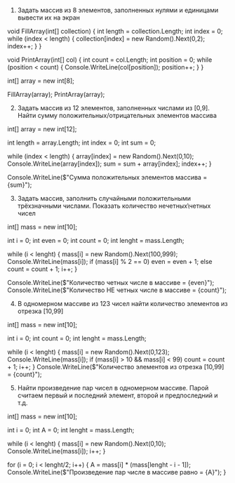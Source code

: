 1. Задать массив из 8 элементов, заполненных нулями и единицами вывести их на экран

void FillArray(int[] collection)
{
    int length = collection.Length;
    int index = 0;
    while (index < length)
    {
        collection[index] = new Random().Next(0,2);
        index++;
    }
}

void PrintArray(int[] col)
{
    int count = col.Length;
    int position = 0;
    while (position < count)
    {
        Console.WriteLine(col[position]);
        position++;
    }
}

int[] array = new int[8];

FillArray(array);
PrintArray(array);


2. Задать массив из 12 элементов, заполненных числами из [0,9]. Найти сумму положительных/отрицательных элементов массива

int[] array = new int[12];

int length = array.Length;
int index = 0;
int sum = 0;

while (index < length)
{
    array[index] = new Random().Next(0,10);
    Console.WriteLine(array[index]);
    sum = sum + array[index];
    index++;
}

Console.WriteLine($"Сумма положительных элементов массива = {sum}");


3. Задать массив, заполнить случайными положительными трёхзначными числами. Показать количество нечетных\четных чисел

int[] mass = new int[10];

int i = 0;
int even = 0; 
int count = 0; 
int lenght = mass.Length;

while (i < lenght)
{
    mass[i] = new Random().Next(100,999);
    Console.WriteLine(mass[i]);
    if (mass[i] % 2 == 0) even = even + 1;
    else count = count + 1; 
    i++;
}

Console.WriteLine($"Количество четных числе в массиве = {even}");
Console.WriteLine($"Количество НЕ четных числе в массиве = {count}");


4. В одномерном массиве из 123 чисел найти количество элементов из отрезка [10,99]

int[] mass = new int[10];

int i = 0;
int count = 0;
int lenght = mass.Length;

while (i < lenght)
{
    mass[i] = new Random().Next(0,123);
    Console.WriteLine(mass[i]);
    if (mass[i] > 10 && mass[i] < 99) count = count + 1;
    i++;
}
Console.WriteLine($"Количество элементов из отрезка [10,99] = {count}");


5. Найти произведение пар чисел в одномерном массиве. Парой считаем первый и последний элемент, второй и предпоследний и т.д.

int[] mass = new int[10];

int i = 0;
int A = 0; 
int lenght = mass.Length;

while (i < lenght)
{
    mass[i] = new Random().Next(0,10);
    Console.WriteLine(mass[i]);
    i++;
}

for (i = 0; i < lenght/2; i++) 
{
 A = mass[i] * (mass[lenght - i - 1]);
 Console.WriteLine($"Произведение пар числе в массиве равно = {A}");
}